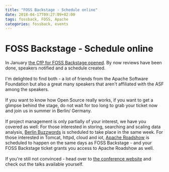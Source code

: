 ```yaml
---
title: "FOSS Backstage - Schedule online"
date: 2018-04-17T09:27:09+02:00
tags: fossback, FOSS, Apache
categories: fossback, events
---
```


# FOSS Backstage - Schedule online


In January <a href="posts/foss-backstage-cfp-open.html">the CfP for FOSS
Backstage opened</a>. By now reviews have been done, speakers notified and a
schedule created.
<br><br>
I'm delighted to find both - a lot of friends from the Apache Software
Foundation but also a great many speakers that aren't affiliated with the ASF
among the speakers.
<br><br>
If you want to know how Open Source really works, if you want to get a glimpse
behind the stage, do not wait for too long to grab your ticket now and join us
in summer in Berlin/ Germany.
<br><br>
If project management is only partially of your interest, we have you covered as
well: For those interested in storing, searching and scaling data analysis, <a
href="http://berlinbuzzwords.de">Berlin Buzzwords</a> is scheduled to take
place in the same week. For those interested in Tomcat, httpd, cloud and iot, <a
href="http://www.apachecon.com">Apache Roadshow</a> is scheduled to happen on
the same days as FOSS Backstage - and your FOSS Backstage ticket grants you
access to Apache Roadshow as well.
<br><br>
If you're still not convinced - head over to <a
href="http://foss-backstage.de">the conference website</a> and check out the
talks available yourself.
